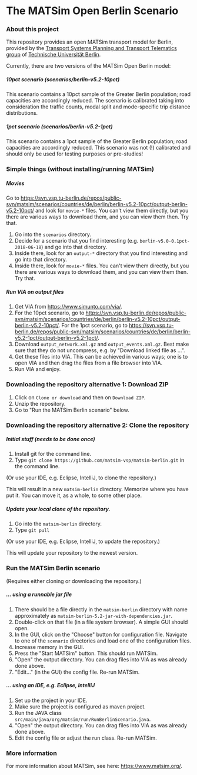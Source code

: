 # The MATSim Open Berlin Scenario

### About this project

This repository provides an open MATSim transport model for Berlin, provided by the [Transport Systems Planning and Transport Telematics group](https://www.vsp.tu-berlin.de) of [Technische Universität Berlin](http://www.tu-berlin.de).

Currently, there are two versions of the MATSim Open Berlin model:

##### 10pct scenario (scenarios/berlin-v5.2-10pct)

This scenario contains a 10pct sample of the Greater Berlin population; road capacities are accordingly reduced. The scenario is calibrated taking into consideration the traffic counts, modal split and mode-specific trip distance distributions.

##### 1pct scenario (scenarios/berlin-v5.2-1pct)

This scenario contains a 1pct sample of the Greater Berlin population; road capacities are accordingly reduced. This scenario was not (!) calibrated and should only be used for testing purposes or pre-studies!

### Simple things (without installing/running MATSim)

##### Movies

Go to https://svn.vsp.tu-berlin.de/repos/public-svn/matsim/scenarios/countries/de/berlin/berlin-v5.2-10pct/output-berlin-v5.2-10pct/ and look for `movie-*` files.  You can't view them directly, but you there are various ways to download them, and you can view them then.  Try that.

1. Go into the `scenarios` directory.  
1. Decide for a scenario that you find interesting (e.g. `berlin-v5.0-0.1pct-2018-06-18`) and go into that directory.
1. Inside there, look for an `output-*` directory that you find interesting and go into that directory.
1. Inside there, look for `movie-*` files.  You can't view them directly, but you there are various ways to download them, and you can view them then.  Try that.

##### Run VIA on output files

1. Get VIA from https://www.simunto.com/via/.
1. For the 10pct scenario, go to https://svn.vsp.tu-berlin.de/repos/public-svn/matsim/scenarios/countries/de/berlin/berlin-v5.2-10pct/output-berlin-v5.2-10pct/. For the 1pct scenario, go to https://svn.vsp.tu-berlin.de/repos/public-svn/matsim/scenarios/countries/de/berlin/berlin-v5.2-1pct/output-berlin-v5.2-1pct/.
1. Download `output_network.xml.gz` and `output_events.xml.gz`.  Best make sure that they do not uncompress, e.g. by "Download linked file as ...".
1. Get these files into VIA.  This can be achieved in various ways; one is to open VIA and then drag the files from a file browser into VIA.
1. Run VIA and enjoy.

### Downloading the repository alternative 1: Download ZIP

1. Click on `Clone or download` and then on `Download ZIP`.
1. Unzip the repository.
1. Go to "Run the MATSim Berlin scenario" below.

### Downloading the repository alternative 2: Clone the repository

##### Initial stuff (needs to be done once)

1. Install git for the command line.
1. Type `git clone https://github.com/matsim-vsp/matsim-berlin.git` in the command line.

(Or use your IDE, e.g. Eclipse, IntelliJ, to clone the repository.)

This will result in a new `matsim-berlin` directory.  Memorize where you have put it.  You can move it, as a whole, to some other place.

##### Update your local clone of the repository.

1. Go into the `matsim-berlin` directory.
1. Type `git pull`

(Or use your IDE, e.g. Eclipse, IntelliJ, to update the repository.)

This will update your repository to the newest version.

### Run the MATSim Berlin scenario
(Requires either cloning or downloading the repository.)

##### ... using a runnable jar file 
1. There should be a file directly in the `matsim-berlin` directory with name approximately as `matsim-berlin-5.2-jar-with-dependencies.jar`.
1. Double-click on that file (in a file system browser).  A simple GUI should open.
1. In the GUI, click on the "Choose" button for configuration file.  Navigate to one of the `scenario` directories and load one of the configuration files.
1. Increase memory in the GUI.
1. Press the "Start MATSim" button.  This should run MATSim.
1. "Open" the output directory.  You can drag files into VIA as was already done above.
1. "Edit..." (in the GUI) the config file.  Re-run MATSim.

##### ... using an IDE, e.g. Eclipse, IntelliJ
1. Set up the project in your IDE.
1. Make sure the project is configured as maven project.
1. Run the JAVA class `src/main/java/org/matsim/run/RunBerlinScenario.java`.
1. "Open" the output directory.  You can drag files into VIA as was already done above.
1. Edit the config file or adjust the run class. Re-run MATSim.

### More information

For more information about MATSim, see here: https://www.matsim.org/.
